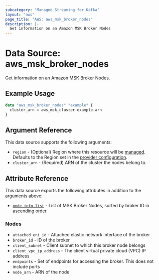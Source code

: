 ```yaml
---
subcategory: "Managed Streaming for Kafka"
layout: "aws"
page_title: "AWS: aws_msk_broker_nodes"
description: |-
  Get information on an Amazon MSK Broker Nodes
---
```


# Data Source: aws_msk_broker_nodes

Get information on an Amazon MSK Broker Nodes.

## Example Usage

```terraform
data "aws_msk_broker_nodes" "example" {
  cluster_arn = aws_msk_cluster.example.arn
}
```

## Argument Reference

This data source supports the following arguments:

* `region` - (Optional) Region where this resource will be [managed](https://docs.aws.amazon.com/general/latest/gr/rande.html#regional-endpoints). Defaults to the Region set in the [provider configuration](https://registry.terraform.io/providers/hashicorp/aws/latest/docs#aws-configuration-reference).
* `cluster_arn` - (Required) ARN of the cluster the nodes belong to.

## Attribute Reference

This data source exports the following attributes in addition to the arguments above:

* [`node_info_list`](#nodes) - List of MSK Broker Nodes, sorted by broker ID in ascending order.

### Nodes

* `attached_eni_id` - Attached elastic network interface of the broker
* `broker_id` - ID of the broker
* `client_subnet` - Client subnet to which this broker node belongs
* `client_vpc_ip_address` - The client virtual private cloud (VPC) IP address
* `endpoints` - Set of endpoints for accessing the broker. This does not include ports
* `node_arn` - ARN of the node
